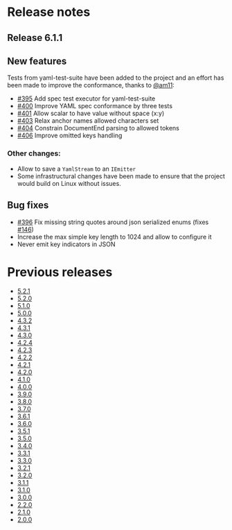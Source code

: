 # Release notes
## Release 6.1.1

## New features

Tests from yaml-test-suite have been added to the project and an effort has been made to improve the conformance, thanks to [@am11](https://github.com/am11):

- [#395](https://github.com/aaubry/YamlDotNet/pull/395) Add spec test executor for yaml-test-suite
- [#400](https://github.com/aaubry/YamlDotNet/pull/400) Improve YAML spec conformance by three tests
- [#401](https://github.com/aaubry/YamlDotNet/pull/401) Allow scalar to have value without space (x:y)
- [#403](https://github.com/aaubry/YamlDotNet/pull/403) Relax anchor names allowed characters set
- [#404](https://github.com/aaubry/YamlDotNet/pull/404) Constrain DocumentEnd parsing to allowed tokens
- [#406](https://github.com/aaubry/YamlDotNet/pull/406) Improve omitted keys handling

### Other changes:

- Allow to save a `YamlStream` to an `IEmitter`
- Some infrastructural changes have been made to ensure that the project would build on Linux without issues.

## Bug fixes

- [#396](https://github.com/aaubry/YamlDotNet/pull/396) Fix missing string quotes around json serialized enums (fixes [#146](https://github.com/aaubry/YamlDotNet/issues/408))
- Increase the max simple key length to 1024 and allow to configure it
- Never emit key indicators in JSON

# Previous releases
- [5.2.1](releases/5.2.1.md)
- [5.2.0](releases/5.2.0.md)
- [5.1.0](releases/5.1.0.md)
- [5.0.0](releases/5.0.0.md)
- [4.3.2](releases/4.3.2.md)
- [4.3.1](releases/4.3.1.md)
- [4.3.0](releases/4.3.0.md)
- [4.2.4](releases/4.2.4.md)
- [4.2.3](releases/4.2.3.md)
- [4.2.2](releases/4.2.2.md)
- [4.2.1](releases/4.2.1.md)
- [4.2.0](releases/4.2.0.md)
- [4.1.0](releases/4.1.0.md)
- [4.0.0](releases/4.0.0.md)
- [3.9.0](releases/3.9.0.md)
- [3.8.0](releases/3.8.0.md)
- [3.7.0](releases/3.7.0.md)
- [3.6.1](releases/3.6.1.md)
- [3.6.0](releases/3.6.0.md)
- [3.5.1](releases/3.5.1.md)
- [3.5.0](releases/3.5.0.md)
- [3.4.0](releases/3.4.0.md)
- [3.3.1](releases/3.3.1.md)
- [3.3.0](releases/3.3.0.md)
- [3.2.1](releases/3.2.1.md)
- [3.2.0](releases/3.2.0.md)
- [3.1.1](releases/3.1.1.md)
- [3.1.0](releases/3.1.0.md)
- [3.0.0](releases/3.0.0.md)
- [2.2.0](releases/2.2.0.md)
- [2.1.0](releases/2.1.0.md)
- [2.0.0](releases/2.0.0.md)